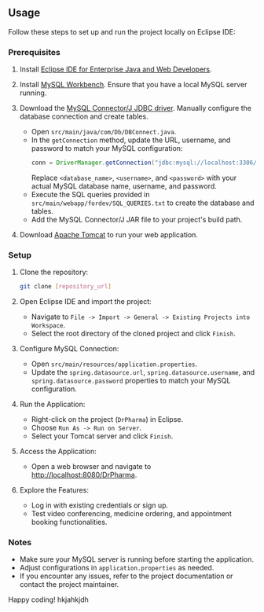 ## Usage

Follow these steps to set up and run the project locally on Eclipse IDE:

### Prerequisites
1. Install [Eclipse IDE for Enterprise Java and Web Developers](https://www.eclipse.org/downloads/packages/release/2022-03/r/eclipse-ide-enterprise-java-and-web-developers).

2. Install [MySQL Workbench](https://dev.mysql.com/downloads/workbench/). Ensure that you have a local MySQL server running.

3. Download the [MySQL Connector/J JDBC driver](https://dev.mysql.com/downloads/connector/j/). Manually configure the database connection and create tables.
    - Open `src/main/java/com/Db/DBConnect.java`.
    - In the `getConnection` method, update the URL, username, and password to match your MySQL configuration:
        ```java
        conn = DriverManager.getConnection("jdbc:mysql://localhost:3306/<database_name>", "<username>", "<password>");
        ```
        Replace `<database_name>`, `<username>`, and `<password>` with your actual MySQL database name, username, and password.
    - Execute the SQL queries provided in `src/main/webapp/fordev/SQL_QUERIES.txt` to create the database and tables.
    - Add the MySQL Connector/J JAR file to your project's build path.

4. Download [Apache Tomcat](http://tomcat.apache.org/) to run your web application.

### Setup
1. Clone the repository:
    ```bash
    git clone [repository_url]
    ```

2. Open Eclipse IDE and import the project:
    - Navigate to `File -> Import -> General -> Existing Projects into Workspace`.
    - Select the root directory of the cloned project and click `Finish`.

3. Configure MySQL Connection:
    - Open `src/main/resources/application.properties`.
    - Update the `spring.datasource.url`, `spring.datasource.username`, and `spring.datasource.password` properties to match your MySQL configuration.

4. Run the Application:
    - Right-click on the project (`DrPharma`) in Eclipse.
    - Choose `Run As -> Run on Server`.
    - Select your Tomcat server and click `Finish`.

5. Access the Application:
    - Open a web browser and navigate to [http://localhost:8080/DrPharma](http://localhost:8080/DrPharma).

6. Explore the Features:
    - Log in with existing credentials or sign up.
    - Test video conferencing, medicine ordering, and appointment booking functionalities.
      
### Notes
- Make sure your MySQL server is running before starting the application.
- Adjust configurations in `application.properties` as needed.
- If you encounter any issues, refer to the project documentation or contact the project maintainer.

Happy coding!
hkjahkjdh
